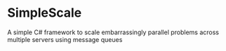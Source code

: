 SimpleScale
===========

A simple C# framework to scale embarrassingly parallel problems across multiple servers using message queues
